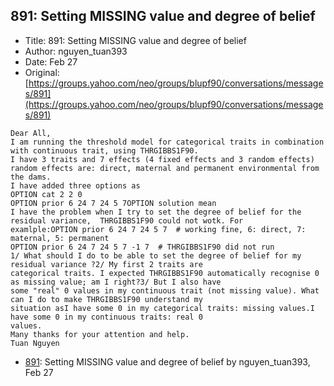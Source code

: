 ## 891: Setting MISSING value and degree of belief

- Title: 891: Setting MISSING value and degree of belief
- Author: nguyen_tuan393
- Date: Feb 27
- Original: [https://groups.yahoo.com/neo/groups/blupf90/conversations/messages/891](https://groups.yahoo.com/neo/groups/blupf90/conversations/messages/891)

```
Dear All,
I am running the threshold model for categorical traits in combination with continuous trait, using THRGIBBS1F90.
I have 3 traits and 7 effects (4 fixed effects and 3 random effects)
random effects are: direct, maternal and permanent environmental from the dams.
I have added three options as
OPTION cat 2 2 0
OPTION prior 6 24 7 24 5 7OPTION solution mean
I have the problem when I try to set the degree of belief for the residual variance,  THRGIBBS1F90 could not wotk. For
examlple:OPTION prior 6 24 7 24 5 7  # working fine, 6: direct, 7: maternal, 5: permanent 
OPTION prior 6 24 7 24 5 7 -1 7  # THRGIBBS1F90 did not run
1/ What should I do to be able to set the degree of belief for my residual variance ?2/ My first 2 traits are
categorical traits. I expected THRGIBBS1F90 automatically recognise 0 as missing value; am I right?3/ But I also have
some "real" 0 values in my continuous trait (not missing value). What can I do to make THRGIBBS1F90 understand my
situation asI have some 0 in my categorical traits: missing values.I have some 0 in my continuous traits: real 0
values.
Many thanks for your attention and help.
Tuan Nguyen 
```

- [891](0891.md): Setting MISSING value and degree of belief by nguyen_tuan393, Feb 27
